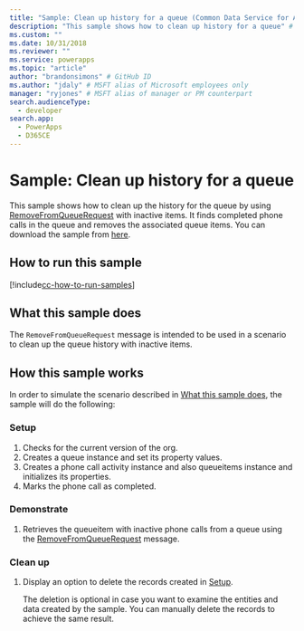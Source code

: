 ```yaml
---
title: "Sample: Clean up history for a queue (Common Data Service for Apps) | Microsoft Docs" # Intent and product brand in a unique string of 43-59 chars including spaces
description: "This sample shows how to clean up history for a queue" # 115-145 characters including spaces. This abstract displays in the search result.
ms.custom: ""
ms.date: 10/31/2018
ms.reviewer: ""
ms.service: powerapps
ms.topic: "article"
author: "brandonsimons" # GitHub ID
ms.author: "jdaly" # MSFT alias of Microsoft employees only
manager: "ryjones" # MSFT alias of manager or PM counterpart
search.audienceType: 
  - developer
search.app: 
  - PowerApps
  - D365CE
---
```

# Sample: Clean up history for a queue

<!-- https://docs.microsoft.com/dynamics365/customer-engagement/developer/sample-clean-up-history-queue-early-bound -->

 This sample shows how to clean up the history for the queue by using [RemoveFromQueueRequest](https://docs.microsoft.com/dotnet/api/microsoft.crm.sdk.messages.removefromqueuerequest?view=dynamics-general-ce-9) with inactive items. It finds completed phone calls in the queue and removes the associated queue items. You can download the sample from [here](https://github.com/Microsoft/PowerApps-Samples/tree/master/cds/orgsvc/C%23/CleanHistoryQueue).

## How to run this sample

[!include[cc-how-to-run-samples](../../includes/cc-how-to-run-samples.md)]

## What this sample does

The `RemoveFromQueueRequest` message is intended to be used in a scenario to clean up the queue history with inactive items.

## How this sample works

In order to simulate the scenario described in [What this sample does](#what-this-sample-does), the sample will do the following:

### Setup

1. Checks for the current version of the org.
2. Creates a queue instance and set its property values.
3. Creates a phone call activity instance and also queueitems instance and initializes its properties.
4. Marks the phone call as completed. 

### Demonstrate

1. Retrieves the queueitem with inactive phone calls from a queue using the [RemoveFromQueueRequest](https://docs.microsoft.com/dotnet/api/microsoft.crm.sdk.messages.removefromqueuerequest?view=dynamics-general-ce-9) message.

### Clean up

1. Display an option to delete the records created in [Setup](#setup).

    The deletion is optional in case you want to examine the entities and data created by the sample. You can manually delete the records to achieve the same result.
